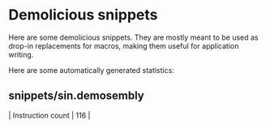 # Demolicious snippets

Here are some demolicious snippets.
They are mostly meant to be used as drop-in replacements for macros,
making them useful for application writing.

Here are some automatically generated statistics:

## snippets/sin.demosembly
| Instruction count | 116 |
